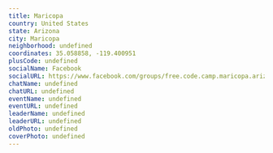 ```yaml
---
title: Maricopa
country: United States
state: Arizona
city: Maricopa
neighborhood: undefined
coordinates: 35.058858, -119.400951
plusCode: undefined
socialName: Facebook
socialURL: https://www.facebook.com/groups/free.code.camp.maricopa.arizona
chatName: undefined
chatURL: undefined
eventName: undefined
eventURL: undefined
leaderName: undefined
leaderURL: undefined
oldPhoto: undefined
coverPhoto: undefined
---
```

